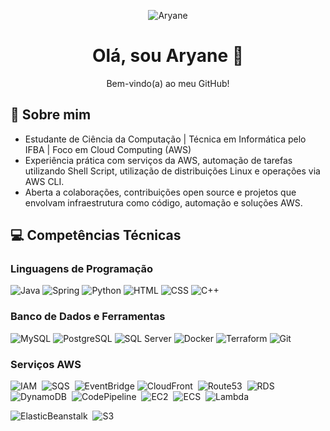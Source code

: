 <!-- Mini bio -->
<p align="center">
  <img src="https://img.shields.io/badge/Aryane-orange?style=flat&logo=github&logoColor=ffffff&labelColor=000000" alt="Aryane">
</p>

<h1 align="center">Olá, sou Aryane 👋</h1>
<p align="center">Bem-vindo(a) ao meu GitHub!</p>

## 💫 Sobre mim

* Estudante de Ciência da Computação | Técnica em Informática pelo IFBA | Foco em Cloud Computing (AWS)  
* Experiência prática com serviços da AWS, automação de tarefas utilizando Shell Script, utilização de distribuições Linux e operações via AWS CLI.
* Aberta a colaborações, contribuições open source e projetos que envolvam infraestrutura como código, automação e soluções AWS.

## 💻 Competências Técnicas 

### Linguagens de Programação

![Java](https://img.shields.io/badge/-Java-007396?style=flat&logo=openjdk&logoColor=ffffff&labelColor=007396)
![Spring](https://img.shields.io/badge/-Spring-6DB33F?style=flat&logo=spring&logoColor=ffffff&labelColor=6DB33F)
![Python](https://img.shields.io/badge/Python-3776AB?style=flat&logo=python&logoColor=FFD43B&labelColor=3776AB)
![HTML](https://img.shields.io/badge/-HTML-E34F26?style=flat&logo=html5&logoColor=ffffff&labelColor=E34F26)
![CSS](https://img.shields.io/badge/-CSS-1572B6?style=flat&logo=css3&logoColor=ffffff&labelColor=1572B6)
![C++](https://img.shields.io/badge/-C++-00599C?style=flat&logo=cplusplus&logoColor=ffffff&labelColor=00599C)

### Banco de Dados e Ferramentas 

![MySQL](https://img.shields.io/badge/-MySQL-4479A1?style=flat&logo=mysql&logoColor=ffffff&labelColor=4479A1)
![PostgreSQL](https://img.shields.io/badge/-PostgreSQL-336791?style=flat&logo=postgresql&logoColor=ffffff&labelColor=336791)
![SQL Server](https://img.shields.io/badge/-SQL%20Server-CC2927?style=flat&logo=microsoftsqlserver&logoColor=ffffff&labelColor=CC2927)
![Docker](https://img.shields.io/badge/-Docker-2496ED?style=flat&logo=docker&logoColor=ffffff&labelColor=2496ED)
![Terraform](https://img.shields.io/badge/-Terraform-7B42BC?style=flat&logo=terraform&logoColor=ffffff&labelColor=7B42BC)
![Git](https://img.shields.io/badge/-Git-F05032?style=flat&logo=git&logoColor=ffffff&labelColor=F05032)

### Serviços AWS

<img src="https://img.shields.io/badge/☁️%20IAM-E7157B.svg?style=flat&logo=amazonaws&logoColor=white" alt="IAM" />&nbsp;
<img src="https://img.shields.io/badge/☁️%20SQS-E7157B.svg?style=flat&logo=amazonaws&logoColor=white" alt="SQS" />&nbsp;
<img src="https://img.shields.io/badge/☁️%20EventBridge-E7157B.svg?style=flat&logo=amazonaws&logoColor=white" alt="EventBridge" />
<img src="https://img.shields.io/badge/☁️%20CloudFront-8C4FFF.svg?style=flat&logo=amazonaws&logoColor=white" alt="CloudFront" />&nbsp;
<img src="https://img.shields.io/badge/☁️%20Route53-8C4FFF.svg?style=flat&logo=amazonaws&logoColor=white" alt="Route53" />&nbsp;
<img src="https://img.shields.io/badge/☁️%20RDS-527FFF.svg?style=flat&logo=amazonaws&logoColor=white" alt="RDS" />&nbsp;
<img src="https://img.shields.io/badge/☁️%20DynamoDB-0052CC.svg?style=flat&logo=amazonaws&logoColor=white" alt="DynamoDB" />&nbsp;
<img src="https://img.shields.io/badge/☁️%20CodePipeline-0052CC.svg?style=flat&logo=amazonaws&logoColor=white" alt="CodePipeline" />&nbsp;
<img src="https://img.shields.io/badge/☁️%20EC2-FF9900.svg?style=flat&logo=amazonaws&logoColor=white" alt="EC2" />&nbsp;
<img src="https://img.shields.io/badge/☁️%20ECS-FF9900.svg?style=flat&logo=amazonaws&logoColor=white" alt="ECS" />&nbsp;
<img src="https://img.shields.io/badge/☁️%20Lambda-FF9900.svg?style=flat&logo=amazonaws&logoColor=white" alt="Lambda" />&nbsp;

<img src="https://img.shields.io/badge/☁️%20ElasticBeanstalk-FF9900.svg?style=flat&logo=amazonaws&logoColor=white" alt="ElasticBeanstalk" />&nbsp;
<img src="https://img.shields.io/badge/☁️%20S3-569A31.svg?style=flat&logo=amazonaws&logoColor=white" alt="S3" />

